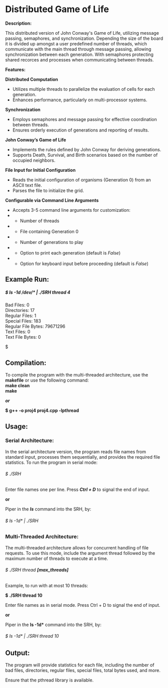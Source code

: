 # Distributed Game of Life

**Description:**

This distributed version of John Conway's Game of Life, utilizing message passing, semaphores, and synchronization. Depending the size of the board it is divided up amongst a user predefined number of threads, which communicate with the main thread through message passing, allowing synchronization between each generation. With semaphores protecting shared recorces and processes when communicating between threads.

**Features:**

**Distributed Computation**
- Utilizes multiple threads to parallelize the evaluation of cells for each generation.
- Enhances performance, particularly on multi-processor systems.

**Synchronization**
- Employs semaphores and message passing for effective coordination between threads.
- Ensures orderly execution of generations and reporting of results.

**John Conway’s Game of Life**
- Implements the rules defined by John Conway for deriving generations.
- Supports Death, Survival, and Birth scenarios based on the number of occupied neighbors.

**File Input for Initial Configuration**
- Reads the initial configuration of organisms (Generation 0) from an ASCII text file.
- Parses the file to initialize the grid.

**Configurable via Command Line Arguments**
- Accepts 3-5 command line arguments for customization:
- - Number of threads
- - File containing Generation 0
- - Number of generations to play
- - Option to print each generation (default is *False*)
- - Option for keyboard input before proceeding (default is *False*)

## Example Run:
##### $ ls -1d /dev/* | ./SRH thread 4
<p>
Bad Files: 0<br>
Directories: 17<br>
Regular Files: 1<br>
Special Files: 183<br>
Regular File Bytes: 79671296<br>
Text Files: 0<br>
Text File Bytes: 0<br>

$ </p>
## Compilation:

To compile the program with the multi-threaded architecture, use the **makefile** or use the following command:<br>
**make clean**<br>
**make**<br>

***or***

**$ g++ -o proj4 proj4.cpp -lpthread**

## Usage:

### Serial Architecture:

In the serial architecture version, the program reads file names from standard input, processes them sequentially, and provides the required file statistics. To run the program in serial mode:


<h6>$ ./SRH</h6>

Enter file names one per line. Press ***Ctrl + D*** to signal the end of input.


**or**

Piper in the ***ls*** command into the SRH, by:


<h6>$ ls -1d* | ./SRH</h6>

### Multi-Threaded Architecture:

The multi-threaded architecture allows for concurrent handling of file requests. To use this mode, include the argument thread followed by the maximum number of threads to execute at a time.


###### $ ./SRH thread ***[max_threads]***
<p>
Example, to run with at most 10 threads:</p>

**$ ./SRH thread 10**
<p>
Enter file names as in serial mode. Press Ctrl + D to signal the end of input.
</p>

**or**
<p>
Piper in the <strong>ls -1d*</strong> command into the SRH, by:
</p>

<h6>$ ls -1d* | ./SRH thread 10</h6>
           
## Output:
<p>
The program will provide statistics for each file, including the number of bad files, directories, regular files, special files, total bytes used, and more.
</p>


Ensure that the pthread library is available.


